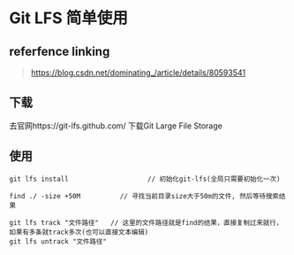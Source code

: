 # Git LFS 简单使用

## referfence linking

>  https://blog.csdn.net/dominating_/article/details/80593541 

## 下载

 去官网https://git-lfs.github.com/ 下载Git Large File Storage  

## 使用

```
git lfs install                    // 初始化git-lfs(全局只需要初始化一次)

find ./ -size +50M          // 寻找当前目录size大于50m的文件, 然后等待搜索结果

git lfs track "文件路径"   // 这里的文件路径就是find的结果，直接复制过来就行，如果有多条就track多次(也可以直接文本编辑)
git lfs untrack "文件路径"
```

